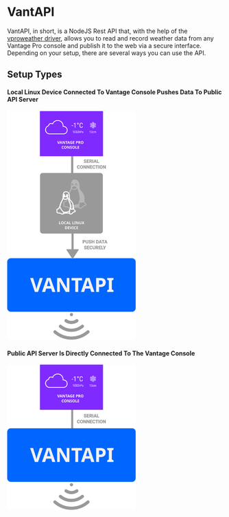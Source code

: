 # VantAPI
VantAPI, in short, is a NodeJS Rest API that, with the help of the [vproweather driver](https://github.com/bytesnz/vproweather), allows you to read and record weather data from any Vantage Pro console and publish it to the web via a secure interface.
Depending on your setup, there are several ways you can use the API.

## Setup Types

#### Local Linux Device Connected To Vantage Console Pushes Data To Public API Server

<img src="screenshotsAndShowcase/Setup1.svg" alt="setup1" width="300"/>

#### Public API Server Is Directly Connected To The Vantage Console

<img src="screenshotsAndShowcase/Setup2.svg" alt="setup1" width="300"/>